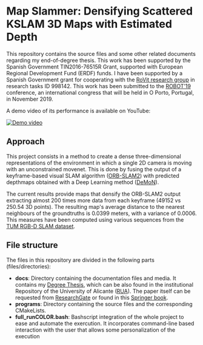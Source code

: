 # Map Slammer: Densifying Scattered KSLAM 3D Maps with Estimated Depth

This repository contains the source files and some other related documents regarding my end-of-degree thesis. This work has been supported by the Spanish Government TIN2016-76515R Grant, supported with European Regional Development Fund (ERDF) funds. I have been supported by a Spanish Government grant for cooperating with the [RoVit research group](http://www.rovit.ua.es/) in research tasks ID 998142. This work has been submitted to the [ROBOT’19](https://web.fe.up.pt/~robot2019/index.php) conference, an international congress that will be held in O Porto, Portugal, in November 2019.

A demo video of its performance is available on YouTube:

[![Demo video](docs/demo.gif)](https://www.youtube.com/watch?v=b74P3ykYE34)


## Approach

This project consists in a method to create a dense three-dimensional representations of the environment in which a single 2D camera is moving with an unconstrained movenet. This is done by fusing the output of a keyframe-based visual SLAM algorithm ([ORB-SLAM2](https://github.com/raulmur/ORB_SLAM2)) with predicted depthmaps obtained with a Deep Learning method ([DeMoN](https://github.com/lmb-freiburg/demon)).

The current results provide maps that densify the ORB-SLAM2 output extracting almost 200 times more data from each keyframe (49152 vs 250.54 3D points). The resulting map's average distance to the nearest neighbours of the groundtruths is 0.0399 meters, with a variance of 0.0006. This measures have been computed using various sequences from the [TUM RGB-D SLAM dataset](https://vision.in.tum.de/data/datasets/rgbd-dataset).


## File structure

The files in this repository are divided in the following parts (files/directories):
* **docs**: Directory containing the documentation files and media. It contains my [Degree Thesis](https://github.com/jmtc7/mapSlammer/blob/master/docs/MapSlammer_JoseMiguel_TorresCamara_DegreeThesis.pdf), which can be also found in the institutional Repository of the University of Alicante ([RUA](https://rua.ua.es/dspace/bitstream/10045/94751/1/SLAM_usando_tecnicas_de_deep_learning_Torres_Camara_Jose_Miguel.pdf)). The paper itself can be requested from [ResearchGate](https://www.researchgate.net/publication/337400838_Map_Slammer_Densifying_Scattered_KSLAM_3D_Maps_with_Estimated_Depth) or found in this [Springer book](https://doi.org/10.1007/978-3-030-36150-1_46).
* **programs**: Directory containing the source files and the corresponding CMakeLists.
* **full_runCOLOR.bash**: Bashscript integration of the whole project to ease and automate the exercution. It incorporates command-line based interaction with the user that allows some personalization of the execution


